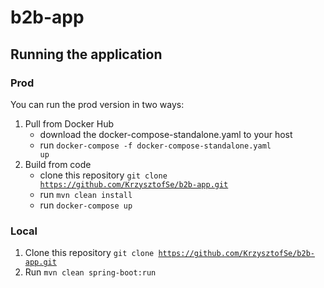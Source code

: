 # b2b-app

## Running the application

### Prod

You can run the prod version in two ways:
1. Pull from Docker Hub
    * download the docker-compose-standalone.yaml to your host
    * run <code>docker-compose -f docker-compose-standalone.yaml up</code>
2. Build from code
    * clone this repository <code>git clone https://github.com/KrzysztofSe/b2b-app.git</code>
    * run <code>mvn clean install</code>
    * run <code>docker-compose up</code>
    
### Local

1. Clone this repository <code>git clone https://github.com/KrzysztofSe/b2b-app.git</code>
2. Run <code>mvn clean spring-boot:run</code>
